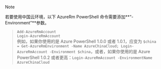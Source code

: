 > [!NOTE]
若要使用中国云环境，以下 AzureRm PowerShell 命令需要添加**“-Environment”**参数。<br />
>	`Add-AzureRmAccount`<br />
>	`Login-AzureRmAccount`<br />
>例如，如果你使用的是 Azure PowerShell 1.0.0 或者 1.0.1，应变为 `$china = Get-AzureRmEnvironment -Name AzureChinaCloud; Login-AzureRmAccount -Environment $china`，或者，如果你使用的是 Azure PowerShell 1.0.2 或者更高：`Login-AzureRmAccount -EnvironmentName AzureChinaCloud`
> 